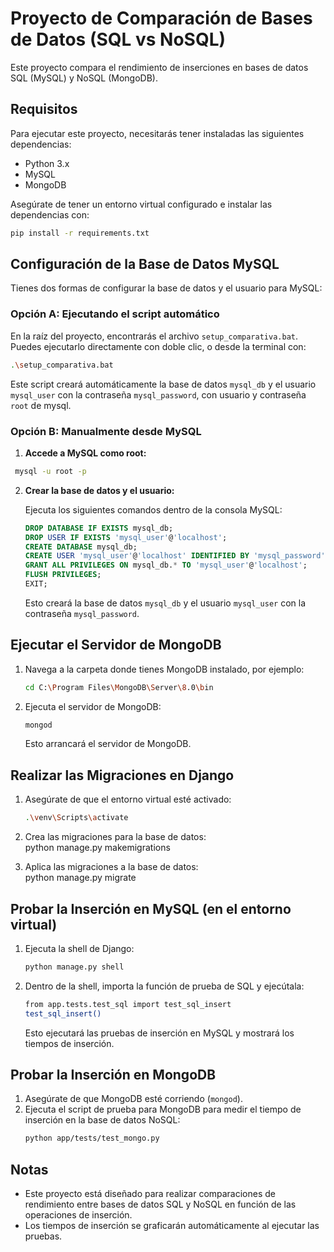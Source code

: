 # Proyecto de Comparación de Bases de Datos (SQL vs NoSQL)

Este proyecto compara el rendimiento de inserciones en bases de datos SQL (MySQL) y NoSQL (MongoDB).

## Requisitos

Para ejecutar este proyecto, necesitarás tener instaladas las siguientes dependencias:

- Python 3.x
- MySQL
- MongoDB

Asegúrate de tener un entorno virtual configurado e instalar las dependencias con:
```bash
pip install -r requirements.txt
```
## Configuración de la Base de Datos MySQL
Tienes dos formas de configurar la base de datos y el usuario para MySQL:

### Opción A: Ejecutando el script automático

En la raíz del proyecto, encontrarás el archivo `setup_comparativa.bat`. Puedes ejecutarlo directamente con doble clic, o desde la terminal con:
```bash
.\setup_comparativa.bat
```
Este script creará automáticamente la base de datos `mysql_db` y el usuario `mysql_user` con la contraseña `mysql_password`, con usuario y contraseña `root` de mysql.

### Opción B: Manualmente desde MySQL
1. **Accede a MySQL como root:**
  ```bash
   mysql -u root -p
  ```
2. **Crear la base de datos y el usuario:**

   Ejecuta los siguientes comandos dentro de la consola MySQL:
   ```sql
   DROP DATABASE IF EXISTS mysql_db;
   DROP USER IF EXISTS 'mysql_user'@'localhost';
   CREATE DATABASE mysql_db;
   CREATE USER 'mysql_user'@'localhost' IDENTIFIED BY 'mysql_password';
   GRANT ALL PRIVILEGES ON mysql_db.* TO 'mysql_user'@'localhost';
   FLUSH PRIVILEGES;
   EXIT;
   ```

   Esto creará la base de datos `mysql_db` y el usuario `mysql_user` con la contraseña `mysql_password`.

## Ejecutar el Servidor de MongoDB

1. Navega a la carpeta donde tienes MongoDB instalado, por ejemplo:
   ```bash
   cd C:\Program Files\MongoDB\Server\8.0\bin
   ```
2. Ejecuta el servidor de MongoDB:
   ```bash
   mongod
   ```
   Esto arrancará el servidor de MongoDB.

## Realizar las Migraciones en Django

1. Asegúrate de que el entorno virtual esté activado:
   ```bash
   .\venv\Scripts\activate
   
2. Crea las migraciones para la base de datos:  
   python manage.py makemigrations

3. Aplica las migraciones a la base de datos:  
   python manage.py migrate

## Probar la Inserción en MySQL (en el entorno virtual)

1. Ejecuta la shell de Django:
   ```bash
   python manage.py shell

2. Dentro de la shell, importa la función de prueba de SQL y ejecútala:
   ```bash
   from app.tests.test_sql import test_sql_insert
   test_sql_insert()
   ```

   Esto ejecutará las pruebas de inserción en MySQL y mostrará los tiempos de inserción.

## Probar la Inserción en MongoDB

1. Asegúrate de que MongoDB esté corriendo (`mongod`).
2. Ejecuta el script de prueba para MongoDB para medir el tiempo de inserción en la base de datos NoSQL:
   ```bash
   python app/tests/test_mongo.py

## Notas

- Este proyecto está diseñado para realizar comparaciones de rendimiento entre bases de datos SQL y NoSQL en función de las operaciones de inserción.
- Los tiempos de inserción se graficarán automáticamente al ejecutar las pruebas.
